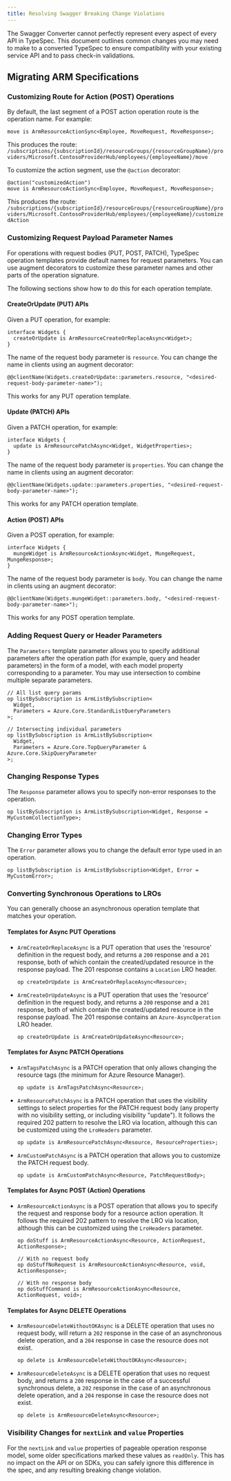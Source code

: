 ```yaml
---
title: Resolving Swagger Breaking Change Violations
---
```


The Swagger Converter cannot perfectly represent every aspect of every API in TypeSpec. This document outlines common changes you may need to make to a converted TypeSpec to ensure compatibility with your existing service API and to pass check-in validations.

## Migrating ARM Specifications

### Customizing Route for Action (POST) Operations

By default, the last segment of a POST action operation route is the operation name. For example:

```tsp
move is ArmResourceActionSync<Employee, MoveRequest, MoveResponse>;
```

This produces the route:  
`/subscriptions/{subscriptionId}/resourceGroups/{resourceGroupName}/providers/Microsoft.ContosoProviderHub/employees/{employeeName}/move`

To customize the action segment, use the `@action` decorator:

```tsp
@action("customizedAction")
move is ArmResourceActionSync<Employee, MoveRequest, MoveResponse>;
```

This produces the route:  
`/subscriptions/{subscriptionId}/resourceGroups/{resourceGroupName}/providers/Microsoft.ContosoProviderHub/employees/{employeeName}/customizedAction`

### Customizing Request Payload Parameter Names

For operations with request bodies (PUT, POST, PATCH), TypeSpec operation templates provide default names for request parameters. You can use augment decorators to customize these parameter names and other parts of the operation signature.

The following sections show how to do this for each operation template.

#### CreateOrUpdate (PUT) APIs

Given a PUT operation, for example:

```tsp
interface Widgets {
  createOrUpdate is ArmResourceCreateOrReplaceAsync<Widget>;
}
```

The name of the request body parameter is `resource`. You can change the name in clients using an augment decorator:

```tsp
@@clientName(Widgets.createOrUpdate::parameters.resource, "<desired-request-body-parameter-name>");
```

This works for any PUT operation template.

#### Update (PATCH) APIs

Given a PATCH operation, for example:

```tsp
interface Widgets {
  update is ArmResourcePatchAsync<Widget, WidgetProperties>;
}
```

The name of the request body parameter is `properties`. You can change the name in clients using an augment decorator:

```tsp
@@clientName(Widgets.update::parameters.properties, "<desired-request-body-parameter-name>");
```

This works for any PATCH operation template.

#### Action (POST) APIs

Given a POST operation, for example:

```tsp
interface Widgets {
  mungeWidget is ArmResourceActionAsync<Widget, MungeRequest, MungeResponse>;
}
```

The name of the request body parameter is `body`. You can change the name in clients using an augment decorator:

```tsp
@@clientName(Widgets.mungeWidget::parameters.body, "<desired-request-body-parameter-name>");
```

This works for any POST operation template.

### Adding Request Query or Header Parameters

The `Parameters` template parameter allows you to specify additional parameters after the operation path (for example, query and header parameters) in the form of a model, with each model property corresponding to a parameter. You may use intersection to combine multiple separate parameters.

```tsp
// All list query params
op listBySubscription is ArmListBySubscription<
  Widget,
  Parameters = Azure.Core.StandardListQueryParameters
>;

// Intersecting individual parameters
op listBySubscription is ArmListBySubscription<
  Widget,
  Parameters = Azure.Core.TopQueryParameter & Azure.Core.SkipQueryParameter
>;
```

### Changing Response Types

The `Response` parameter allows you to specify non-error responses to the operation.

```tsp
op listBySubscription is ArmListBySubscription<Widget, Response = MyCustomCollectionType>;
```

### Changing Error Types

The `Error` parameter allows you to change the default error type used in an operation.

```tsp
op listBySubscription is ArmListBySubscription<Widget, Error = MyCustomError>;
```

### Converting Synchronous Operations to LROs

You can generally choose an asynchronous operation template that matches your operation.

#### Templates for Async PUT Operations

- `ArmCreateOrReplaceAsync` is a PUT operation that uses the 'resource' definition in the request body, and returns a `200` response and a `201` response, both of which contain the created/updated resource in the response payload. The 201 response contains a `Location` LRO header.

  ```tsp
  op createOrUpdate is ArmCreateOrReplaceAsync<Resource>;
  ```

- `ArmCreateOrUpdateAsync` is a PUT operation that uses the 'resource' definition in the request body, and returns a `200` response and a `201` response, both of which contain the created/updated resource in the response payload. The 201 response contains an `Azure-AsyncOperation` LRO header.

  ```tsp
  op createOrUpdate is ArmCreateOrUpdateAsync<Resource>;
  ```

#### Templates for Async PATCH Operations

- `ArmTagsPatchAsync` is a PATCH operation that only allows changing the resource tags (the minimum for Azure Resource Manager).

  ```tsp
  op update is ArmTagsPatchAsync<Resource>;
  ```

- `ArmResourcePatchAsync` is a PATCH operation that uses the visibility settings to select properties for the PATCH request body (any property with no visibility setting, or including visibility "update"). It follows the required 202 pattern to resolve the LRO via location, although this can be customized using the `LroHeaders` parameter.

  ```tsp
  op update is ArmResourcePatchAsync<Resource, ResourceProperties>;
  ```

- `ArmCustomPatchAsync` is a PATCH operation that allows you to customize the PATCH request body.

  ```tsp
  op update is ArmCustomPatchAsync<Resource, PatchRequestBody>;
  ```

#### Templates for Async POST (Action) Operations

- `ArmResourceActionAsync` is a POST operation that allows you to specify the request and response body for a resource action operation. It follows the required 202 pattern to resolve the LRO via location, although this can be customized using the `LroHeaders` parameter.

  ```tsp
  op doStuff is ArmResourceActionAsync<Resource, ActionRequest, ActionResponse>;

  // With no request body
  op doStuffNoRequest is ArmResourceActionAsync<Resource, void, ActionResponse>;

  // With no response body
  op doStuffCommand is ArmResourceActionAsync<Resource, ActionRequest, void>;
  ```

#### Templates for Async DELETE Operations

- `ArmResourceDeleteWithoutOKAsync` is a DELETE operation that uses no request body, will return a `202` response in the case of an asynchronous delete operation, and a `204` response in case the resource does not exist.

  ```tsp
  op delete is ArmResourceDeleteWithoutOKAsync<Resource>;
  ```

- `ArmResourceDeleteAsync` is a DELETE operation that uses no request body, and returns a `200` response in the case of a successful synchronous delete, a `202` response in the case of an asynchronous delete operation, and a `204` response in case the resource does not exist.

  ```tsp
  op delete is ArmResourceDeleteAsync<Resource>;
  ```

### Visibility Changes for `nextLink` and `value` Properties

For the `nextLink` and `value` properties of pageable operation response model, some older specifications marked these values as `readOnly`. This has no impact on the API or on SDKs, you can safely ignore this difference in the spec, and any resulting breaking change violation.
